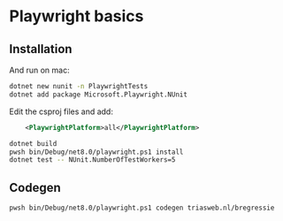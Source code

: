 # Playwright basics
## Installation 
And run on mac:
```bash
dotnet new nunit -n PlaywrightTests
dotnet add package Microsoft.Playwright.NUnit
```
Edit the csproj files and add:
```xml
    <PlaywrightPlatform>all</PlaywrightPlatform>
```
```bash
dotnet build
pwsh bin/Debug/net8.0/playwright.ps1 install
dotnet test -- NUnit.NumberOfTestWorkers=5
```

## Codegen
```bash
pwsh bin/Debug/net8.0/playwright.ps1 codegen triasweb.nl/bregressie
```
